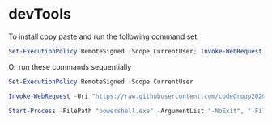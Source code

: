 # devTools

To install copy paste and run the following command set:
```powershell
Set-ExecutionPolicy RemoteSigned -Scope CurrentUser; Invoke-WebRequest -Uri "https://raw.githubusercontent.com/codeGroup2020/devTools/main/installers/powershellInstaller.ps1" -OutFile "$env:USERPROFILE\powershellInstaller.ps1"; Start-Process -FilePath "powershell.exe" -ArgumentList "-NoExit", "-File `"$env:USERPROFILE\Downloads\powershellInstaller.ps1`"" -Verb RunAs
```

Or run these commands sequentially
```powershell
Set-ExecutionPolicy RemoteSigned -Scope CurrentUser
```

```powershell
Invoke-WebRequest -Uri "https://raw.githubusercontent.com/codeGroup2020/devTools/main/installers/powershellInstaller.ps1" -OutFile "$env:USERPROFILE\Downloads\powershellInstaller.ps1"
```

```powershell
Start-Process -FilePath "powershell.exe" -ArgumentList "-NoExit", "-File `"$env:USERPROFILE\Downloads\powershellInstaller.ps1`"" -Verb RunAs
```

